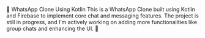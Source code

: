 📱 WhatsApp Clone Using Kotlin
This is a WhatsApp Clone built using Kotlin and Firebase to implement core chat and messaging features. The project is still in progress, and I’m actively working on adding more functionalities like group chats and enhancing the UI. 🚀
